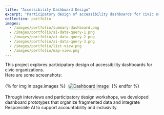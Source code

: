 ```yaml
---
title: "Accessibility Dashboard Design"
excerpt: "Participatory design of accessibility dashboards for civic organizations."
collection: portfolio
images:
  - /images/portfolio/summary-dashboard.png
  - /images/portfolio/ai-data-query-1.png
  - /images/portfolio/ai-data-query-2.png
  - /images/portfolio/ai-data-query-3.png
  - /images/portfolio/list-view.png
  - /images/portfolio/map-view.png
---
```



This project explores participatory design of accessibility dashboards for civic organizations.  
Here are some screenshots:

{% for img in page.images %}
  <img src="{{ img }}" alt="Dashboard image" style="max-width:45%; margin:5px; border-radius:8px; box-shadow:0 2px 5px rgba(0,0,0,0.2);" />
{% endfor %}

Through interviews and participatory design workshops, we developed dashboard prototypes that organize fragmented data and integrate Responsible AI to support accountability and inclusivity.
